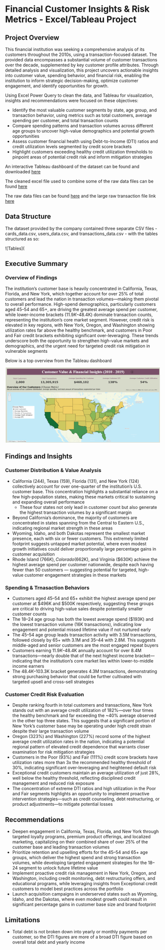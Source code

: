 # Financial Customer Insights & Risk Metrics - Excel/Tableau Project

## Project Overview

This financial institution was seeking a comprehensive analysis of its customers throughout the 2010s, using a transaction-focused dataset. The provided data encompasses a substantial volume of customer transactions over the decade, supplemented by key customer profile attributes. Through detailed analysis and visualization, this project uncovers actionable insights into customer value, spending behavior, and financial risk, enabling the institution to inform strategic decision-making, optimize customer engagement, and identify opportunities for growth.

Using Excel Power Query to clean the data, and Tableau for visualization, insights and recommendations were focused on these objectives:

- Identify the most valuable customer segments by state, age group, and transaction behavior, using metrics such as total customers, average spending per customer, and total transaction counts
- Compare spending patterns and transaction volumes across different age groups to uncover high-value demographics and potential growth opportunities
- Assess customer financial health using Debt-to-Income (DTI) ratios and credit utilization levels segmented by credit score brackets
- Highlight customers exceeding healthy credit utilization thresholds to pinpoint areas of potential credit risk and inform mitigation strategies

An interactive Tableau dashboard of the dataset can be found and downloaded [here](https://public.tableau.com/app/profile/pj.maninang/viz/SyntheticFinancialTransactions/FinancialInsightsDashboard)

The cleaned excel file used to combine some of the raw data files can be found [here](https://github.com/pjmaninang/Financial-Insights-Excel-Tableau-Project/blob/main/Power%20Query%20Cleaned%20Data.xlsx)

The raw data files can be found [here](https://github.com/pjmaninang/Financial-Insights-Excel-Tableau-Project/blob/main/raw%20data.zip) and the large raw transaction file link [here](https://github.com/pjmaninang/Financial-Insights-Excel-Tableau-Project/blob/main/transaction_raw_data_link)

## Data Structure

The dataset provided by the company contained three separate CSV files - cards_data.csv, users_data.csv, and transactions_data.csv - with the tables structured as so:

![Tables](

## Executive Summary

### Overview of Findings

The institution’s customer base is heavily concentrated in California, Texas, Florida, and New York, which together account for over 25% of total customers and lead the nation in transaction volumes—making them pivotal to overall performance. High-spend demographics, particularly customers aged 45–54 and 65+, are driving the greatest average spend per customer, while lower-income brackets ($11.9K–$48.4K) dominate transaction counts, representing the institution’s core market segment. However, credit risk is elevated in key regions, with New York, Oregon, and Washington showing utilization rates far above the healthy benchmark, and customers in Poor and Fair credit brackets exhibiting significant over-leveraging. These trends underscore both the opportunity to strengthen high-value markets and demographics, and the urgent need for targeted credit risk mitigation in vulnerable segments

Below is a top overview from the Tableau dashboard

![Top Overview](https://github.com/pjmaninang/Financial-Insights-Excel-Tableau-Project/blob/main/Top%20Overview.png?raw=true)

## Findings and Insights

### Customer Distribution & Value Analysis

- California (244), Texas (159), Florida (131), and New York (124) collectively account for over one-quarter of the institution’s U.S. customer base. This concentration highlights a substantial reliance on a few high-population states, making these markets critical to sustaining and expanding overall performance
  - These four states not only lead in customer count but also generate the highest transaction volumes by a significant margin
- Beyond California’s dominance, the majority of customers are concentrated in states spanning from the Central to Eastern U.S., indicating regional market strength in these areas
- Wyoming, Idaho, and both Dakotas represent the smallest market presence, each with six or fewer customers. This extremely limited footprint suggests untapped market potential, where even modest growth initiatives could deliver proportionally large percentage gains in customer acquisition
- Rhode Island ($766K), Colorado ($662K), and Virginia ($630K) achieve the highest average spend per customer nationwide, despite each having fewer than 50 customers — suggesting potential for targeted, high-value customer engagement strategies in these markets

### Spending & Trnasaction Behaviors 

- Customers aged 45–54 and 65+ exhibit the highest average spend per customer at $496K and $500K respectively, suggesting these groups are critical to driving high-value sales despite potentially smaller customer counts
- The 18–24 age group has both the lowest average spend ($193K) and the lowest transaction volume (16K transactions), indicating low engagement and potential missed lifetime value if not nurtured early
- The 45–54 age group leads transaction activity with 3.5M transactions, followed closely by 65+ with 3.1M and 35–44 with 2.8M. This suggests middle-aged and senior customers are the most engaged repeat buyers
- Customers earning $11.9K–$48.4K annually account for over 8.4M transactions—nearly double that of the next highest income bracket—indicating that the institution’s core market lies within lower-to-middle income earners
- The $48.4K–$103.3K bracket generates 4.3M transactions, demonstrating strong purchasing behavior that could be further cultivated with targeted upsell and cross-sell strategies

### Customer Credit Risk Evaluation

- Despite ranking fourth in total customers and transactions, New York stands out with an average credit utilization of 182%—over four times the healthy benchmark and far exceeding the ~40% average observed in the other top three states. This suggests that a significant portion of New York’s customer base may be operating under high credit strain despite their large transaction volume
- Oregon (323%) and Washington (227%) record some of the highest average credit utilization rates in the nation, indicating a potential regional pattern of elevated credit dependence that warrants closer examination for risk mitigation strategies
- Customers in the Poor (93%) and Fair (111%) credit score brackets have utilization rates more than 3x the recommended healthy threshold of 30%, indicating significant over-leveraging and heightened default risk
- Exceptional credit customers maintain an average utilization of just 28%, well below the healthy threshold, reflecting disciplined credit management and reduced risk exposure
- The concentration of extreme DTI ratios and high utilization in the Poor and Fair segments highlights an opportunity to implement proactive intervention strategies—such as credit counseling, debt restructuring, or product adjustments—to mitigate potential losses


## Recommendations

- Deepen engagement in California, Texas, Florida, and New York through targeted loyalty programs, premium product offerings, and localized marketing, capitalizing on their combined share of over 25% of the customer base and leading transaction volumes
- Prioritize retention and upselling efforts for the 45–54 and 65+ age groups, which deliver the highest spend and strong transaction volumes, while developing targeted engagement strategies for the 18–24 segment to unlock future lifetime value
- Implement proactive credit risk management in New York, Oregon, and Washington, including credit monitoring, debt restructuring offers, and educational programs, while leveraging insights from Exceptional credit customers to model best practices across the portfolio
- Launch acquisition campaigns in underserved states such as Wyoming, Idaho, and the Dakotas, where even modest growth could result in significant percentage gains in customer base size and brand footprint

## Limitations

- Total debt is not broken down into yearly or monthly payments per customer, so the DTI figures are more of a broad DTI figure based on overall total debt and yearly income
